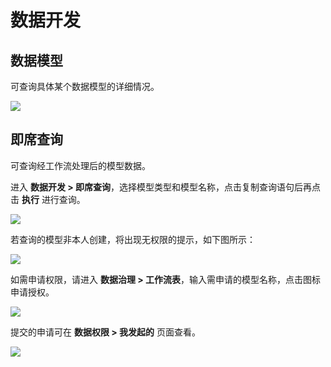 # 数据开发

## 数据模型

可查询具体某个数据模型的详细情况。

![](https://terminus-paas.oss-cn-hangzhou.aliyuncs.com/paas-doc/2021/08/24/eadf0094-7b35-4a17-afec-6d6bb121c9da.png)

## 即席查询

可查询经工作流处理后的模型数据。

进入 **数据开发 > 即席查询**，选择模型类型和模型名称，点击复制查询语句后再点击 **执行** 进行查询。

![](https://terminus-paas.oss-cn-hangzhou.aliyuncs.com/paas-doc/2021/08/24/3b27a855-d7eb-4766-b18a-52c382d023b8.png)

若查询的模型非本人创建，将出现无权限的提示，如下图所示：

![](https://terminus-paas.oss-cn-hangzhou.aliyuncs.com/paas-doc/2021/08/24/7e1760e7-6d7e-43fd-99ca-08e56a24138b.png)

如需申请权限，请进入 **数据治理 > 工作流表**，输入需申请的模型名称，点击图标申请授权。

![](https://terminus-paas.oss-cn-hangzhou.aliyuncs.com/paas-doc/2021/08/24/4949d453-45b2-4510-9132-be6af39a862a.png)

提交的申请可在 **数据权限 > 我发起的** 页面查看。

![](https://terminus-paas.oss-cn-hangzhou.aliyuncs.com/paas-doc/2021/08/24/928c76a3-6472-466c-a902-f9df9d0607a9.png)

